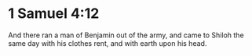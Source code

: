 # 1 Samuel 4:12

And there ran a man of Benjamin out of the army, and came to Shiloh the same day with his clothes rent, and with earth upon his head.